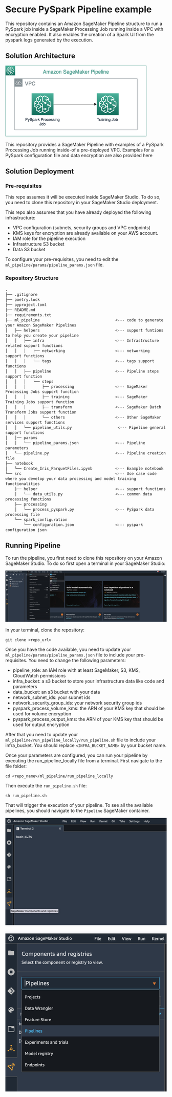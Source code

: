 # Secure PySpark Pipeline example

This repository contains an Amazon SageMaker Pipeline structure to run a 
PySpark job inside a SageMaker Processing Job running inside a VPC with 
encryption enabled. It also enables the creation of a Spark UI from the pyspark 
logs generated by the execution.

## Solution Architecture
![solution_architecture](img/SM_Processing.png)

This repository provides a SageMaker Pipeline with examples of a PySpark Processing Job running inside-of a pre-deployed VPC.
Examples for a PySpark configuration file and data encryption are also provided here

## Solution Deployment
###  Pre-requisites
This repo assumes it will be executed inside SageMaker Studio. 
To do so, you need to clone this repository in your SageMaker Studio deployment.

This repo also assumes that you have already deployed the following infrastructure:
* VPC configuration (subnets, security groups and VPC endpoints)
* KMS keys for encryption are already available on your AWS account.
* IAM role for the pipeline execution
* Infrastructure S3 bucket
* Data S3 bucket

To configure your pre-requisites, you need to edit the `ml_pipeline/params/pipeline_params.json` file.

### Repository Structure
```
.
├── .gitignore
├── poetry.lock
├── pyproject.toml
├── README.md
├── requirements.txt
├── ml_pipeline                                 <--- code to generate your Amazon SageMaker Pipelines
│   ├── helpers                                 <--- support funtions to help you create your pipeline
│   │   ├── infra                               <--- Infrastructure related support functions
│   │   │   ├── networking                      <--- networking support functions
│   │   │   └── tags                            <--- tags support functions
│   │   ├── pipeline                            <--- Pipeline steps support function
│   │   │   └── steps                           
│   │   │       ├── processing                  <--- SageMaker Processing Jobs support function
│   │   │       ├── training                    <--- SageMaker Training Jobs support function
│   │   │       ├── transform                   <--- SageMaker Batch Transform Jobs support function
│   │   │       └── others                      <--- Other SageMaker services support functions
│   │   └── pipeline_utils.py                    <--- Pipeline general support functions
│   │── params                                  
│   │   └── pipeline_params.json                <--- Pipeline parameters   
│   └── pipeline.py                             <--- Pipeline creation file                  
├── notebook
│   └── Create_Iris_ParquetFiles.ipynb          <--- Example notebook
└── src                                         <--- Use case code where you develop your data processing and model training functionalities
    ├── helper                                  <--- support functions
    │   └── data_utils.py                       <--- common data processing functions
    ├── processing
    │   └── process_pyspark.py                  <--- PySpark data processing file
    └── spark_configuration
        └── configuration.json                  <--- pyspark configuration json

```

## Running Pipeline

To run the pipeline, you first need to clone this repository on your Amazon SageMaker Studio. To do so first open a terminal in your SageMaker Studio:

![ppen_terminal_SM_studio](img/SM_Studio_terminal.png)

In your terminal, clone the repository:
```
git clone <repo_url>
```


Once you have the code available, you need to update your `ml_pipeline/params/pipeline_params.json` file
to include your pre-requisites. You need to change the following parameters:
 * pipeline_role: an IAM role with at least SageMaker, S3, KMS, CloudWatch permissions
 * infra_bucket: a s3 bucket to store your infrastructure data like code and parameters
 * data_bucket: an s3 bucket with your data
 * network_subnet_ids: your subnet ids
 * network_security_group_ids: your network security group ids
 * pyspark_process_volume_kms: the ARN of your KMS key that should be used for volume encryption
 * pyspark_process_output_kms: the ARN of your KMS key that should be used for output encryption

After that you need to update your `ml_pipeline/run_pipeline_locally/run_pipeline.sh` file
to include your infra_bucket. You should replace `<INFRA_BUCKET_NAME>` by your bucket name.


Once your parameters are configured, you can run your pipeline by executing the run_pipeline_locally file from a terminal.
First navigate to the file folder:

```
cd <repo_name>/ml_pipeline/run_pipeline_locally
```

Then execute the ```run_pipeline.sh``` file:

```
sh run_pipeline.sh
```

That will trigger the execution of your pipeline. To see all the available pipelines, you should navigate to the ```Pipeline``` SageMaker container.

![ppen_terminal_SM_studio](img/SM_Studio_open_components.png)

![ppen_terminal_SM_studio](img/SM_Studio_open_pipelines.png)